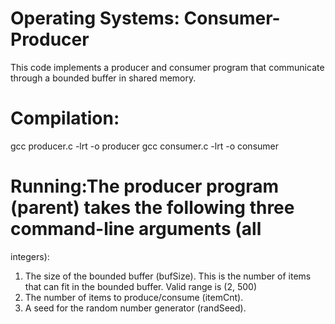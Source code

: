 # Operating Systems: Consumer-Producer 

This code implements a producer and consumer program that communicate through a bounded buffer in shared memory.

# Compilation:
gcc producer.c -lrt -o producer
gcc consumer.c -lrt -o consumer

# Running:The producer program (parent) takes the following three command-line arguments (all
integers):
1. The size of the bounded buffer (bufSize). This is the number of items that can fit in the
bounded buffer. Valid range is (2, 500)
2. The number of items to produce/consume (itemCnt). 
3. A seed for the random number generator (randSeed). 
